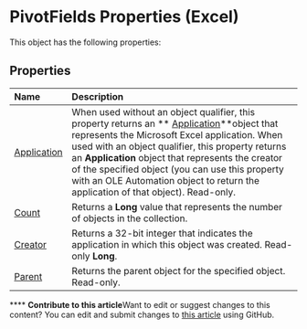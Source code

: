 
# PivotFields Properties (Excel)
This object has the following properties:

## Properties



|**Name**|**Description**|
|:-----|:-----|
| [Application](51c3a714-4da2-6459-82d9-f8d6f45ccc75.md)|When used without an object qualifier, this property returns an  ** [Application](19b73597-5cf9-4f56-8227-b5211f657f6f.md)**object that represents the Microsoft Excel application. When used with an object qualifier, this property returns an  **Application** object that represents the creator of the specified object (you can use this property with an OLE Automation object to return the application of that object). Read-only.|
| [Count](29f23d5a-87f1-1b21-4ee1-665232970e2f.md)|Returns a  **Long** value that represents the number of objects in the collection.|
| [Creator](a8d19289-196f-f7d7-bac9-fa891b3461db.md)|Returns a 32-bit integer that indicates the application in which this object was created. Read-only  **Long**.|
| [Parent](1c4f693f-277e-fcd6-6603-2a411bb35b85.md)|Returns the parent object for the specified object. Read-only.|

****   **Contribute to this article**Want to edit or suggest changes to this content? You can edit and submit changes to  [this article](https://github.com/jhershey00/VBA_Excel_Test/OpenXMLCon/articles/619a8844-4944-4012-be2a-cbafe15f8860.md) using GitHub.


